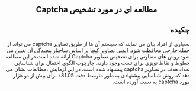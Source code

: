 <div dir="rtl">
  <p align="center">
  <h2 align="center">مطالعه ای در مورد تشخیص Captcha
</h2>
  </p> 
  </hr>
</div>

<div dir="rtl">
  <h2 >چکیده
</h2>
بسیاری از افراد بیان می نمایند که سیستم آن ها از طریق تصاویر captcha می تواند از حمله خارجی محافظت شود. ایمنی تصاویر کپچا بر اساس ساختار پیچیدگی آن تعیین می شود.روش های متفاوتی برای تشخیص تصاویر Captcha ارائه شده است.در این مطالعه خطوط و نقاط نویزی برای تست وجود دارند.
   چارچوب الگوی احتمال  برای شناسایی تعداد هدف در تصاویر captcha پیشنهاد شده است.
  در این آزمایش ،مطالعات نشان می دهد که روش شناسایی پیشنهادی به طور متوسط  دقت 81.05٪ برای بیش از دو هزار مورد captcha به دست آورده است.
</div>

             
